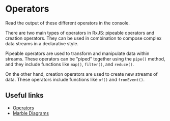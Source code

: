 # Operators

Read the output of these different operators in the console.

There are two main types of operators in RxJS: pipeable operators and creation operators. They can be used in combination to compose complex data streams in a declarative style.

Pipeable operators are used to transform and manipulate data within streams. These operators can be "piped" together using the `pipe()` method, and they include functions like `map()`, `filter()`, and `reduce()`.

On the other hand, creation operators are used to create new streams of data. These operators include functions like `of()` and `fromEvent()`.

## Useful links

- [Operators](https://rxjs.dev/guide/operators)
- [Marble Diagrams](https://rxjs.dev/guide/operators#marble-diagrams)
